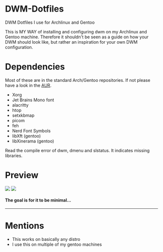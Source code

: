 # DWM-Dotfiles
DWM Dotfiles I use for Archlinux and Gentoo

This is MY WAY of installing and configuring dwm on my Archlinux and Gentoo machine. Therefore it shouldn't be seen as a guide on how your DWM should look like, but rather an inspiration for your own DWM configuration.

# Dependencies
Most of these are in the standard Arch/Gentoo repositories. If not please have a look in the [AUR](https://aur.archlinux.org/).
- Xorg
- Jet Brains Mono font
- alacritty
- htop
- setxkbmap 
- picom
- feh
- Nerd Font Symbols
- libXft (gentoo)
- libXinerama (gentoo)

Read the compile error of dwm, dmenu and slstatus. It indicates missing libraries.

# Preview
![](https://i.imgur.com/BYY53h4.png)
![](https://i.imgur.com/z9Z5IJB.jpg)

#### The goal is for it to be minimal...

---
# Mentions
- This works on basically any distro
- I use this on multiple of my gentoo machines
